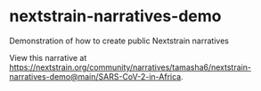 # nextstrain-narratives-demo
Demonstration of how to create public Nextstrain narratives

View this narrative at https://nextstrain.org/community/narratives/tamasha6/nextstrain-narratives-demo@main/SARS-CoV-2-in-Africa.
